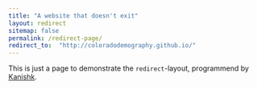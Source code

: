 ```yaml
---
title: "A website that doesn't exit"
layout: redirect
sitemap: false
permalink: /redirect-page/
redirect_to:  "http://coloradodemography.github.io/"
---
```

This is just a page to demonstrate the `redirect`-layout, programmend by [Kanishk](http://codingtips.kanishkkunal.in/about/).